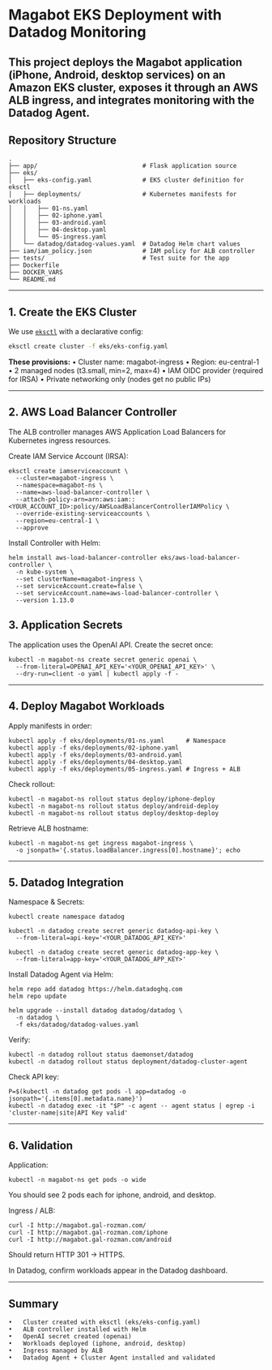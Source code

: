 # Magabot EKS Deployment with Datadog Monitoring

This project deploys the **Magabot application** (iPhone, Android, desktop services) on an **Amazon EKS cluster**, exposes it through an **AWS ALB ingress**, and integrates monitoring with the **Datadog Agent**.
---

## Repository Structure
```
.
├── app/                             # Flask application source
├── eks/
│   ├── eks-config.yaml              # EKS cluster definition for eksctl
│   ├── deployments/                 # Kubernetes manifests for workloads
│   │   ├── 01-ns.yaml
│   │   ├── 02-iphone.yaml
│   │   ├── 03-android.yaml
│   │   ├── 04-desktop.yaml
│   │   └── 05-ingress.yaml
│   └── datadog/datadog-values.yaml  # Datadog Helm chart values
├── iam/iam_policy.json              # IAM policy for ALB controller
├── tests/                           # Test suite for the app
├── Dockerfile
├── DOCKER_VARS
└── README.md
```

---
## 1. Create the EKS Cluster

We use [`eksctl`](https://eksctl.io) with a declarative config:

```sh
eksctl create cluster -f eks/eks-config.yaml
```

**These provisions:**
	•	Cluster name: magabot-ingress
	•	Region: eu-central-1
	•	2 managed nodes (t3.small, min=2, max=4)
	•	IAM OIDC provider (required for IRSA)
	•	Private networking only (nodes get no public IPs)

---
## 2. AWS Load Balancer Controller

The ALB controller manages AWS Application Load Balancers for Kubernetes ingress resources.

Create IAM Service Account (IRSA):
```
eksctl create iamserviceaccount \
  --cluster=magabot-ingress \
  --namespace=magabot-ns \
  --name=aws-load-balancer-controller \
  --attach-policy-arn=arn:aws:iam::<YOUR_ACCOUNT_ID>:policy/AWSLoadBalancerControllerIAMPolicy \
  --override-existing-serviceaccounts \
  --region=eu-central-1 \
  --approve
```
Install Controller with Helm:
```
helm install aws-load-balancer-controller eks/aws-load-balancer-controller \
  -n kube-system \
  --set clusterName=magabot-ingress \
  --set serviceAccount.create=false \
  --set serviceAccount.name=aws-load-balancer-controller \
  --version 1.13.0
```

## 3. Application Secrets

The application uses the OpenAI API. Create the secret once:
```
kubectl -n magabot-ns create secret generic openai \
  --from-literal=OPENAI_API_KEY='<YOUR_OPENAI_API_KEY>' \
  --dry-run=client -o yaml | kubectl apply -f -
```

---
## 4. Deploy Magabot Workloads

Apply manifests in order:
```
kubectl apply -f eks/deployments/01-ns.yaml      # Namespace
kubectl apply -f eks/deployments/02-iphone.yaml
kubectl apply -f eks/deployments/03-android.yaml
kubectl apply -f eks/deployments/04-desktop.yaml
kubectl apply -f eks/deployments/05-ingress.yaml # Ingress + ALB
```

Check rollout:
```
kubectl -n magabot-ns rollout status deploy/iphone-deploy
kubectl -n magabot-ns rollout status deploy/android-deploy
kubectl -n magabot-ns rollout status deploy/desktop-deploy
```

Retrieve ALB hostname:
```
kubectl -n magabot-ns get ingress magabot-ingress \
  -o jsonpath='{.status.loadBalancer.ingress[0].hostname}'; echo
```

---
## 5. Datadog Integration

Namespace & Secrets:
```
kubectl create namespace datadog

kubectl -n datadog create secret generic datadog-api-key \
  --from-literal=api-key='<YOUR_DATADOG_API_KEY>'

kubectl -n datadog create secret generic datadog-app-key \
  --from-literal=app-key='<YOUR_DATADOG_APP_KEY>'
```

Install Datadog Agent via Helm:
```
helm repo add datadog https://helm.datadoghq.com
helm repo update

helm upgrade --install datadog datadog/datadog \
  -n datadog \
  -f eks/datadog/datadog-values.yaml
```

Verify: 
```
kubectl -n datadog rollout status daemonset/datadog
kubectl -n datadog rollout status deployment/datadog-cluster-agent
```

Check API key:
```
P=$(kubectl -n datadog get pods -l app=datadog -o jsonpath='{.items[0].metadata.name}')
kubectl -n datadog exec -it "$P" -c agent -- agent status | egrep -i 'cluster-name|site|API Key valid'
```

---
## 6. Validation

Application:
```
kubectl -n magabot-ns get pods -o wide
```
You should see 2 pods each for iphone, android, and desktop.

Ingress / ALB:
```
curl -I http://magabot.gal-rozman.com/
curl -I http://magabot.gal-rozman.com/iphone
curl -I http://magabot.gal-rozman.com/android
```
Should return HTTP 301 → HTTPS.

In Datadog, confirm workloads appear in the Datadog dashboard.

---
## Summary
	•	Cluster created with eksctl (eks/eks-config.yaml)
	•	ALB controller installed with Helm
	•	OpenAI secret created (openai)
	•	Workloads deployed (iphone, android, desktop)
	•	Ingress managed by ALB
	•	Datadog Agent + Cluster Agent installed and validated






